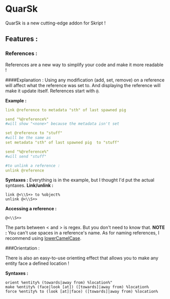 # QuarSk

QuarSk is a new cutting-edge addon for Skript !

## Features :

### References :

References are a new way to simplify your code and make it more readable !

####Explanation :
Using any modification (add, set, remove) on a reference will affect what the reference was set to.
And displaying the reference will make it update itself. References start with `@`.

**Example :**
```yml
link @reference to metadata "sth" of last spawned pig

send "%@reference%"
#will show "<none>" because the metadata isn't set

set @reference to "stuff"
#will be the same as
set metadata "sth" of last spawned pig  to "stuff"

send "%@reference%"
#will send "stuff"

#to unlink a reference :
unlink @reference
```

**Syntaxes :**
Everything is in the example, but I thought I'd put the actual syntaxes.
**Link/unlink :**
```
link @<\\S+> to %object%
unlink @<\\S+>
```
**Accessing a reference :**
```
@<\\S+>
```
The parts between < and > is regex. But you don't need to know that.
**NOTE :**
You can't use spaces in a reference's name. As for naming references, I recommend using [lowerCamelCase](http://wiki.c2.com/?LowerCamelCase).


###Orientation :

There is also an easy-to-use orienting effect that allows you to make any entity face a defined location !

**Syntaxes :**
```
orient %entity% (towards|away from) %location%"
make %entity% (face|look [at]) ([towards]|away from) %location%
force %entity% to (look [at]|face) ([towards]|away from) %location%
```
